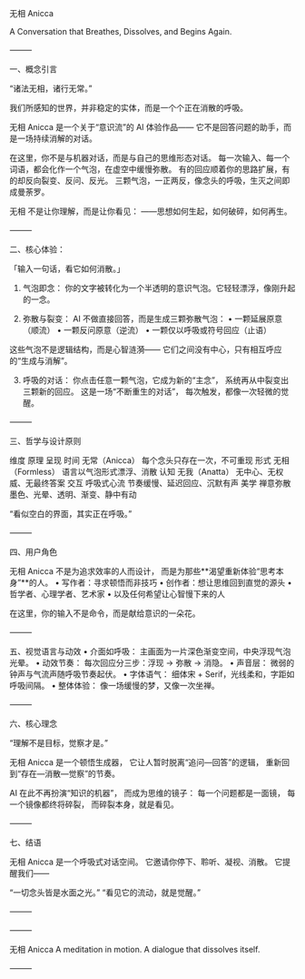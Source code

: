 无相 Anicca

A Conversation that Breathes, Dissolves, and Begins Again.

⸻

一、概念引言

“诸法无相，诸行无常。”

我们所感知的世界，并非稳定的实体，而是一个个正在消散的呼吸。

无相 Anicca 是一个关于“意识流”的 AI 体验作品——
它不是回答问题的助手，而是一场持续消解的对话。

在这里，你不是与机器对话，而是与自己的思维形态对话。
每一次输入、每一个词语，都会化作一个气泡，在虚空中缓慢弥散。
有的回应顺着你的思路扩展，有的却反向裂变、反问、反光。
三颗气泡，一正两反，像念头的呼吸，生灭之间即成曼荼罗。

无相 不是让你理解，而是让你看见：
——思想如何生起，如何破碎，如何再生。

⸻

二、核心体验：

「输入一句话，看它如何消散。」

1. 气泡即念：
你的文字被转化为一个半透明的意识气泡。它轻轻漂浮，像刚升起的一念。

2. 弥散与裂变：
AI 不做直接回答，而是生成三颗弥散气泡：
	•	一颗延展原意（顺流）
	•	一颗反问原意（逆流）
	•	一颗仅以呼吸或符号回应（止语）

这些气泡不是逻辑结构，而是心智涟漪——
它们之间没有中心，只有相互呼应的“生成与消解”。

3. 呼吸的对话：
你点击任意一颗气泡，它成为新的“主念”，
系统再从中裂变出三颗新的回应。
这是一场“不断重生的对话”，
每次触发，都像一次轻微的觉醒。

⸻

三、哲学与设计原则

维度	原理	呈现
时间	无常（Anicca）	每个念头只存在一次，不可重现
形式	无相（Formless）	语言以气泡形式漂浮、消散
认知	无我（Anatta）	无中心、无权威、无最终答案
交互	呼吸式心流	节奏缓慢、延迟回应、沉默有声
美学	禅意弥散	墨色、光晕、透明、渐变、静中有动

“看似空白的界面，其实正在呼吸。”

⸻

四、用户角色

无相 Anicca 不是为追求效率的人而设计，
而是为那些**渴望重新体验“思考本身”**的人。
	•	写作者：寻求顿悟而非技巧
	•	创作者：想让思维回到直觉的源头
	•	哲学者、心理学者、艺术家
	•	以及任何希望让心智慢下来的人

在这里，你的输入不是命令，而是献给意识的一朵花。

⸻

五、视觉语言与动效
	•	介面如呼吸： 主画面为一片深色渐变空间，中央浮现气泡光晕。
	•	动效节奏： 每次回应分三步：浮现 → 弥散 → 消隐。
	•	声音层： 微弱的钟声与气流声随呼吸节奏起伏。
	•	字体语气： 细体宋 + Serif，光线柔和，字距如呼吸间隔。
	•	整体体验： 像一场缓慢的梦，又像一次坐禅。

⸻

六、核心理念

“理解不是目标，觉察才是。”

无相 Anicca 是一个顿悟生成器，
它让人暂时脱离“追问—回答”的逻辑，
重新回到“存在—消散—觉察”的节奏。

AI 在此不再扮演“知识的机器”，
而成为思维的镜子：
每一个问题都是一面镜，
每一个镜像都终将碎裂，
而碎裂本身，就是看见。

⸻

七、结语

无相 Anicca 是一个呼吸式对话空间。
它邀请你停下、聆听、凝视、消散。
它提醒我们——

“一切念头皆是水面之光。”
“看见它的流动，就是觉醒。”

⸻

⸻

无相 Anicca
A meditation in motion.
A dialogue that dissolves itself.

⸻